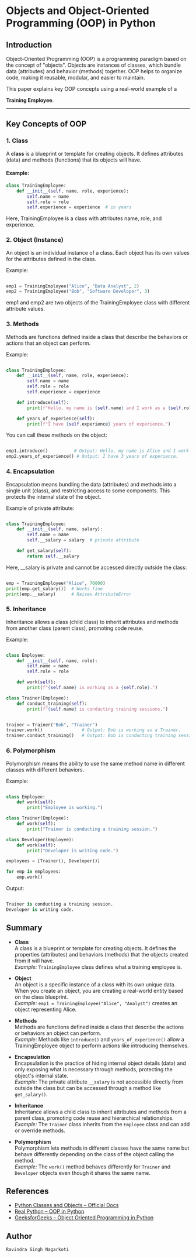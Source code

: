 # Objects and Object-Oriented Programming (OOP) in Python

## Introduction

Object-Oriented Programming (OOP) is a programming paradigm based on the concept of "objects". Objects are instances of classes, which bundle data (attributes) and behavior (methods) together. OOP helps to organize code, making it reusable, modular, and easier to maintain.

This paper explains key OOP concepts using a real-world example of a 

**Training Employee**.

---

## Key Concepts of OOP

### 1. Class

A **class** is a blueprint or template for creating objects. It defines attributes (data) and methods (functions) that its objects will have.

#### Example:

```python
class TrainingEmployee:
    def __init__(self, name, role, experience):
        self.name = name
        self.role = role
        self.experience = experience  # in years
```
Here, TrainingEmployee is a class with attributes name, role, and experience.

### 2. Object (Instance)
An object is an individual instance of a class. Each object has its own values for the attributes defined in the class.

Example:
```python

emp1 = TrainingEmployee("Alice", "Data Analyst", 2)
emp2 = TrainingEmployee("Bob", "Software Developer", 3)
```
emp1 and emp2 are two objects of the TrainingEmployee class with different attribute values.

### 3. Methods
Methods are functions defined inside a class that describe the behaviors or actions that an object can perform.

Example:
```python

class TrainingEmployee:
    def __init__(self, name, role, experience):
        self.name = name
        self.role = role
        self.experience = experience

    def introduce(self):
        print(f"Hello, my name is {self.name} and I work as a {self.role}.")

    def years_of_experience(self):
        print(f"I have {self.experience} years of experience.")
```
You can call these methods on the object:

```python

emp1.introduce()          # Output: Hello, my name is Alice and I work as a Data Analyst.
emp2.years_of_experience() # Output: I have 3 years of experience.
```
### 4. Encapsulation
Encapsulation means bundling the data (attributes) and methods into a single unit (class), and restricting access to some components. This protects the internal state of the object.

Example of private attribute:

```python

class TrainingEmployee:
    def __init__(self, name, salary):
        self.name = name
        self.__salary = salary  # private attribute

    def get_salary(self):
        return self.__salary
```
Here, __salary is private and cannot be accessed directly outside the class:

```python

emp = TrainingEmployee("Alice", 70000)
print(emp.get_salary())  # Works fine
print(emp.__salary)      # Raises AttributeError
```
### 5. Inheritance
Inheritance allows a class (child class) to inherit attributes and methods from another class (parent class), promoting code reuse.

Example:

```python

class Employee:
    def __init__(self, name, role):
        self.name = name
        self.role = role

    def work(self):
        print(f"{self.name} is working as a {self.role}.")

class Trainer(Employee):
    def conduct_training(self):
        print(f"{self.name} is conducting training sessions.")
```
```python

trainer = Trainer("Bob", "Trainer")
trainer.work()               # Output: Bob is working as a Trainer.
trainer.conduct_training()   # Output: Bob is conducting training sessions.
```
### 6. Polymorphism
Polymorphism means the ability to use the same method name in different classes with different behaviors.

Example:

```python

class Employee:
    def work(self):
        print("Employee is working.")

class Trainer(Employee):
    def work(self):
        print("Trainer is conducting a training session.")

class Developer(Employee):
    def work(self):
        print("Developer is writing code.")

employees = [Trainer(), Developer()]

for emp in employees:
    emp.work()
```
Output:

```python

Trainer is conducting a training session.
Developer is writing code.
```
## Summary
- **Class**  
  A class is a blueprint or template for creating objects. It defines the properties (attributes) and behaviors (methods) that the objects created from it will have.  
  *Example:* `TrainingEmployee` class defines what a training employee is.

- **Object**  
  An object is a specific instance of a class with its own unique data. When you create an object, you are creating a real-world entity based on the class blueprint.  
  *Example:* `emp1 = TrainingEmployee("Alice", "Analyst")` creates an object representing Alice.

- **Methods**  
  Methods are functions defined inside a class that describe the actions or behaviors an object can perform.  
  *Example:* Methods like `introduce()` and `years_of_experience()` allow a TrainingEmployee object to perform actions like introducing themselves.

- **Encapsulation**  
  Encapsulation is the practice of hiding internal object details (data) and only exposing what is necessary through methods, protecting the object's internal state.  
  *Example:* The private attribute `__salary` is not accessible directly from outside the class but can be accessed through a method like `get_salary()`.

- **Inheritance**  
  Inheritance allows a child class to inherit attributes and methods from a parent class, promoting code reuse and hierarchical relationships.  
  *Example:* The `Trainer` class inherits from the `Employee` class and can add or override methods.

- **Polymorphism**  
  Polymorphism lets methods in different classes have the same name but behave differently depending on the class of the object calling the method.  
  *Example:* The `work()` method behaves differently for `Trainer` and `Developer` objects even though it shares the same name.

## References
- [Python Classes and Objects – Official Docs](https://docs.python.org/3/tutorial/classes.html)
- [Real Python – OOP in Python](https://realpython.com/python3-object-oriented-programming/)
- [GeeksforGeeks – Object Oriented Programming in Python](https://www.geeksforgeeks.org/python-object-oriented-programming/)


## Author

```
Ravindra Singh Nagarkoti
```
